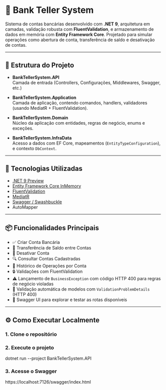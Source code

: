 # 🏦 Bank Teller System

Sistema de contas bancárias desenvolvido com **.NET 9**, arquitetura em camadas, validação robusta com **FluentValidation**, e armazenamento de dados em memória com **Entity Framework Core**. Projetado para simular operações como abertura de conta, transferência de saldo e desativação de contas.

---

## 📁 Estrutura do Projeto

- **BankTellerSystem.API**  
  Camada de entrada (Controllers, Configurações, Middlewares, Swagger, etc.)

- **BankTellerSystem.Application**  
  Camada de aplicação, contendo comandos, handlers, validadores (usando MediatR + FluentValidation).

- **BankTellerSystem.Domain**  
  Núcleo da aplicação com entidades, regras de negócio, enums e exceções.

- **BankTellerSystem.InfraData**  
  Acesso a dados com EF Core, mapeamentos (`EntityTypeConfiguration`), e contexto `DbContext`.

---

## 🚀 Tecnologias Utilizadas

- [.NET 9 Preview](https://dotnet.microsoft.com)
- [Entity Framework Core InMemory](https://learn.microsoft.com/en-us/ef/core/providers/in-memory/)
- [FluentValidation](https://docs.fluentvalidation.net/)
- [MediatR](https://github.com/jbogard/MediatR)
- [Swagger / Swashbuckle](https://github.com/domaindrivendev/Swashbuckle.AspNetCore)
- AutoMapper

---

## 📦 Funcionalidades Principais

- ✅ Criar Conta Bancária
- 🔁 Transferência de Saldo entre Contas
- 🚫 Desativar Conta
- 🔍 Consultar Contas Cadastradas
- 🧾 Histórico de Operações por Conta
- 🔒 Validações com FluentValidation
- ⚠️ Lançamento de `BusinessException` com código HTTP 400 para regras de negócio violadas
- 📄 Validação automática de modelos com `ValidationProblemDetails` (HTTP 400)
- 📕 Swagger UI para explorar e testar as rotas disponíveis

---

## ⚙️ Como Executar Localmente

### 1. Clone o repositório
### 2. Execute o projeto 
dotnet run --project BankTellerSystem.API
### 3. Acesse o Swagger
https://localhost:7126/swagger/index.html


